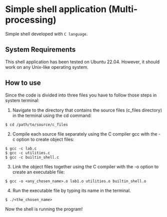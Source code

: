 # Simple shell application (Multi-processing)
Simple shell developed with `C language`. 
## System Requirements
This shell application has been tested on Ubuntu 22.04. However, it should work on any Unix-like operating system.
## How to use
Since the code is divided into three files you have to follow those steps in system terminal:
1. Navigate to the directory that contains the source files (c_files directory) in the terminal using the cd command:
```
$ cd /path/to/source/c_files
```
2. Compile each source file separately using the C compiler gcc with the -c option to create object files:
```
$ gcc -c lab.c
$ gcc -c utilities.c
$ gcc -c builtin_shell.c
```
3. Link the object files together using the C compiler with the -o option to create an executable file:
```
$ gcc -o <any_chosen_name>.o lab1.o utilities.o builtin_shell.o
```  
4. Run the executable file by typing its name in the terminal. 
```
$ ./<the_chosen_name>
```
Now the shell is running the program!
